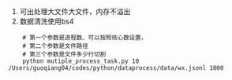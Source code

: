 1. 可出处理大文件大文件，内存不溢出
2. 数据清洗使用bs4
```
    # 第一个参数是进程数、可以按照核心数设置，
    # 第二个参数是文件路径
    # 第三个参数是文件多少行切割
    python mutiple_process_task.py 10 /Users/guoqiang04/codes/python/dataprocess/data/wx.jsonl 1000
```
